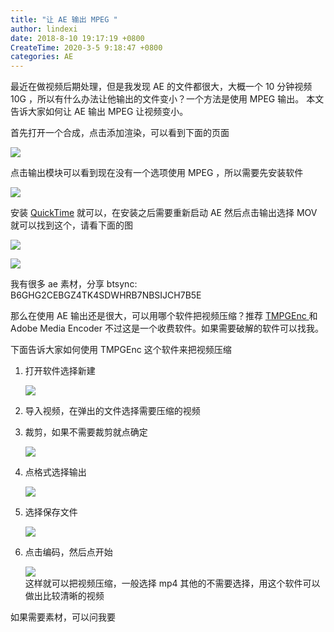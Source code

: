 ```yaml
---
title: "让 AE 输出 MPEG "
author: lindexi
date: 2018-8-10 19:17:19 +0800
CreateTime: 2020-3-5 9:18:47 +0800
categories: AE
---
```


最近在做视频后期处理，但是我发现 AE 的文件都很大，大概一个 10 分钟视频 10G ，所以有什么办法让他输出的文件变小？一个方法是使用 MPEG 输出。
本文告诉大家如何让 AE 输出 MPEG 让视频变小。

<!--more-->


<!-- 标签：AE -->

首先打开一个合成，点击添加渲染，可以看到下面的页面

![](http://image.acmx.xyz/34fdad35-5dfe-a75b-2b4b-8c5e313038e2%2F20171215165340.jpg)

点击输出模块可以看到现在没有一个选项使用 MPEG ，所以需要先安装软件 

![](http://image.acmx.xyz/34fdad35-5dfe-a75b-2b4b-8c5e313038e2%2F2017121516556.jpg)

安装 [QuickTime](http://download.csdn.net/download/lindexi_gd/10160598 ) 就可以，在安装之后需要重新启动 AE 然后点击输出选择 MOV 就可以找到这个，请看下面的图

![](http://image.acmx.xyz/34fdad35-5dfe-a75b-2b4b-8c5e313038e2%2F20171215165911.jpg)

![](http://image.acmx.xyz/34fdad35-5dfe-a75b-2b4b-8c5e313038e2%2F201712151723520171215175417.jpg)

我有很多 ae 素材，分享 btsync: B6GHG2CEBGZ4TK4SDWHRB7NBSIJCH7B5E

那么在使用 AE 输出还是很大，可以用哪个软件把视频压缩？推荐 [TMPGEnc ](http://tmpgenc.pegasys-inc.com/en/product/tvmw6.html ) 和 Adobe Media Encoder 不过这是一个收费软件。如果需要破解的软件可以找我。

下面告诉大家如何使用 TMPGEnc 这个软件来把视频压缩

1. 打开软件选择新建

   ![](http://image.acmx.xyz/34fdad35-5dfe-a75b-2b4b-8c5e313038e2%2F20171215172352017121519343.jpg)

1. 导入视频，在弹出的文件选择需要压缩的视频

1. 裁剪，如果不需要裁剪就点确定

   ![](http://image.acmx.xyz/34fdad35-5dfe-a75b-2b4b-8c5e313038e2%2F2017121517235201712151962.jpg)

1. 点格式选择输出

   ![](http://image.acmx.xyz/34fdad35-5dfe-a75b-2b4b-8c5e313038e2%2F20171215172352017121519659.jpg)

1. 选择保存文件   

   ![](http://image.acmx.xyz/34fdad35-5dfe-a75b-2b4b-8c5e313038e2%2F20171215172352017121519744.jpg)

1. 点击编码，然后点开始

   ![](http://image.acmx.xyz/34fdad35-5dfe-a75b-2b4b-8c5e313038e2%2F20171215172352017121519815.jpg)   
这样就可以把视频压缩，一般选择 mp4 其他的不需要选择，用这个软件可以做出比较清晰的视频

如果需要素材，可以问我要

